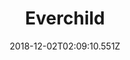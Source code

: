 ---
title: Everchild
artist: Dark Suns
date: 2018-12-02T02:09:10.551Z
cover: /img/tumblr_odabwioake1vfaqyoo1_1280.jpg
styles:
  - Progressive Metal
links:
  spotify: https://open.spotify.com/album/1vjVyrpeom5P4YmzZIPpKD?si=kugSmix5QKG5BpArPC1GKQ
  youtube: https://music.youtube.com/watch?v=Pexputk3K2U
  applemusic: https://itunes.apple.com/us/album/everchild/1103153937?uo=4
  soundcloud: ""
  bandcamp: https://dark-suns.bandcamp.com/album/everchild
  googleplay: https://play.google.com/music/m/Bdbtypnqi6su547qqnocnhn5pvy?signup_if_needed=1
  deezer: https://www.deezer.com/album/12689244
---